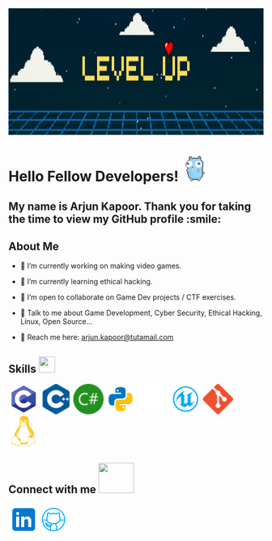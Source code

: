 <div align="center">
<img width="100%" height = "250px" src="https://github.com/kapoor-arjun/kapoor-arjun/blob/main/banner/LevelUp.jpeg" alt="cover" />
</div>

<h1> Hello Fellow Developers! <img src = "https://github.com/kapoor-arjun/kapoor-arjun/blob/main/icons/dancing-gopher.gif?raw=true" width = 50px height='50px'> </h1>
<p align='center'>

</p>

<h2> My name is Arjun Kapoor. Thank you for taking the time to view my GitHub profile :smile: </h2>

<h2> About Me </h2>

- 🔭 I’m currently working on making video games.

- 🌱 I’m currently learning ethical hacking.

- 👯 I’m open to collaborate on Game Dev projects / CTF exercises.

- 💬 Talk to me about Game Development, Cyber Security, Ethical Hacking, Linux, Open Source...

- 💬 Reach me here: arjun.kapoor@tutamail.com

<h2> Skills <img src = "https://raw.githubusercontent.com/rahulbanerjee26/githubProfileReadmeGenerator/main/gifs/code.gif" width = 32px height=32px> </h2>

<div>
  <img width ='60px' height='60px' src ='https://raw.githubusercontent.com/kapoor-arjun/kapoor-arjun/f6464fef8a19d4b0a9868c75a45a976a840ed5ea/icons/c.svg'>
  <img width ='60px' height='60px' src ='https://raw.githubusercontent.com/kapoor-arjun/kapoor-arjun/0d4dc6781cefed2fe3f99c8514e74e76e7b3870d/icons/cplusplus.svg'>
  <img width ='60px' height='60px' src ='https://raw.githubusercontent.com/kapoor-arjun/kapoor-arjun/0d4dc6781cefed2fe3f99c8514e74e76e7b3870d/icons/csharp.svg'>
  <img width ='60px' height='60px' src ='https://raw.githubusercontent.com/kapoor-arjun/kapoor-arjun/d58cdab48a1770f7d14f53bd478c3a8146d492ad/icons/python.svg'>
  <img width ='60px' height='60px' src ='https://raw.githubusercontent.com/kapoor-arjun/kapoor-arjun/d58cdab48a1770f7d14f53bd478c3a8146d492ad/icons/unity.svg'>
  <img width ='60px' height='60px' src ='https://raw.githubusercontent.com/kapoor-arjun/kapoor-arjun/d58cdab48a1770f7d14f53bd478c3a8146d492ad/icons/unrealengine.svg'>
  <img width ='60px' height='60px' src ='https://raw.githubusercontent.com/kapoor-arjun/kapoor-arjun/d58cdab48a1770f7d14f53bd478c3a8146d492ad/icons/git.svg'>
  <img width ='60px' height='60px' src ='https://raw.githubusercontent.com/kapoor-arjun/kapoor-arjun/03dd8a720e9ee1361602dde6215bbcbbbc66b73c/icons/linux.svg'>
</div>

<h2> Connect with me <img src='https://raw.githubusercontent.com/rahulbanerjee26/githubProfileReadmeGenerator/main/gifs/handShake.gif' width="70px" height=60px> </h2>
<a href = 'https://www.linkedin.com/in/kapoor-arjun/'> <img width = '60px' align= 'center' src="https://raw.githubusercontent.com/kapoor-arjun/kapoor-arjun/d2e9e654e66b363f861385d3261bc857c292ff5c/icons/linkedin.svg"/></a>
<a href = 'https://github.com/kapoor-arjun'> <img width = '50px' align= 'center' src="https://raw.githubusercontent.com/kapoor-arjun/kapoor-arjun/03dd8a720e9ee1361602dde6215bbcbbbc66b73c/icons/github.svg"/></a> 
